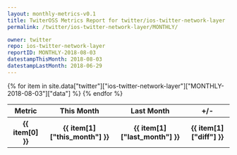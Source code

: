 ```yaml
---
layout: monthly-metrics-v0.1
title: TwiterOSS Metrics Report for twitter/ios-twitter-network-layer | MONTHLY-2018-08-03 | 2018-08-03
permalink: /twitter/ios-twitter-network-layer/MONTHLY/

owner: twitter
repo: ios-twitter-network-layer
reportID: MONTHLY-2018-08-03
datestampThisMonth: 2018-08-03
datestampLastMonth: 2018-06-29
---
```


<table style="width: 100%">
    <tr>
        <th>Metric</th>
        <th>This Month</th>
        <th>Last Month</th>
        <th>+/-</th>
    </tr>
    {% for item in site.data["twitter"]["ios-twitter-network-layer"]["MONTHLY-2018-08-03"]["data"] %}
    <tr>
        <th>{{ item[0] }}</th>
        <th>{{ item[1]["this_month"] }}</th>
        <th>{{ item[1]["last_month"] }}</th>
        <th>{{ item[1]["diff"] }}</th>
    </tr>
    {% endfor %}
</table>

